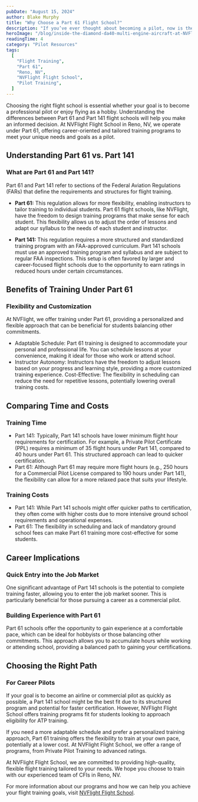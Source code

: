 ```yaml
---
pubDate: "August 15, 2024"
author: Blake Murphy
title: "Why Choose a Part 61 Flight School?"
description: "If you’ve ever thought about becoming a pilot, now is the perfect time to start. NVFlight Flight School, located right here in Reno, Arizona, can help you reach your goals. Learning to fly is more than just a skill—it’s an opportunity to expand your horizons."
heroImage: "/blog/inside-the-diamond-da40-multi-engine-aircraft-at-NVFlight.webp"
readingTime: 4
category: "Pilot Resources"
tags:
  [
    "Flight Training",
    "Part 61",
    "Reno, NV",
    "NVFlight Flight School",
    "Pilot Training",
  ]
---
```


Choosing the right flight school is essential whether your goal is to become a professional pilot or enjoy flying as a hobby. Understanding the differences between Part 61 and Part 141 flight schools will help you make an informed decision. At NVFlight Flight School in Reno, NV, we operate under Part 61, offering career-oriented and tailored training programs to meet your unique needs and goals as a pilot.

## Understanding Part 61 vs. Part 141

### What are Part 61 and Part 141?

Part 61 and Part 141 refer to sections of the Federal Aviation Regulations (FARs) that define the requirements and structures for flight training.

- **Part 61:** This regulation allows for more flexibility, enabling instructors to tailor training to individual students. Part 61 flight schools, like NVFlight, have the freedom to design training programs that make sense for each student. This flexibility allows us to adjust the order of lessons and adapt our syllabus to the needs of each student and instructor.

- **Part 141:** This regulation requires a more structured and standardized training program with an FAA-approved curriculum. Part 141 schools must use an approved training program and syllabus and are subject to regular FAA inspections. This setup is often favored by larger and career-focused flight schools due to the opportunity to earn ratings in reduced hours under certain circumstances.

## Benefits of Training Under Part 61

### Flexibility and Customization

At NVFlight, we offer training under Part 61, providing a personalized and flexible approach that can be beneficial for students balancing other commitments.

- Adaptable Schedule: Part 61 training is designed to accommodate your personal and professional life. You can schedule lessons at your convenience, making it ideal for those who work or attend school.
- Instructor Autonomy: Instructors have the freedom to adjust lessons based on your progress and learning style, providing a more customized training experience.
  Cost-Effective: The flexibility in scheduling can reduce the need for repetitive lessons, potentially lowering overall training costs.

## Comparing Time and Costs

### Training Time

- Part 141: Typically, Part 141 schools have lower minimum flight hour requirements for certification. For example, a Private Pilot Certificate (PPL) requires a minimum of 35 flight hours under Part 141, compared to 40 hours under Part 61. This structured approach can lead to quicker certification.
- Part 61: Although Part 61 may require more flight hours (e.g., 250 hours for a Commercial Pilot License compared to 190 hours under Part 141), the flexibility can allow for a more relaxed pace that suits your lifestyle.

### Training Costs

- Part 141: While Part 141 schools might offer quicker paths to certification, they often come with higher costs due to more intensive ground school requirements and operational expenses.
- Part 61: The flexibility in scheduling and lack of mandatory ground school fees can make Part 61 training more cost-effective for some students.

## Career Implications

### Quick Entry into the Job Market

One significant advantage of Part 141 schools is the potential to complete training faster, allowing you to enter the job market sooner. This is particularly beneficial for those pursuing a career as a commercial pilot.

### Building Experience with Part 61

Part 61 schools offer the opportunity to gain experience at a comfortable pace, which can be ideal for hobbyists or those balancing other commitments. This approach allows you to accumulate hours while working or attending school, providing a balanced path to gaining your certifications.

## Choosing the Right Path

### For Career Pilots

If your goal is to become an airline or commercial pilot as quickly as possible, a Part 141 school might be the best fit due to its structured program and potential for faster certification. However, NVFlight Flight School offers training programs fit for students looking to approach eligibility for ATP training.

If you need a more adaptable schedule and prefer a personalized training approach, Part 61 training offers the flexibility to train at your own pace, potentially at a lower cost. At NVFlight Flight School, we offer a range of programs, from Private Pilot Training to advanced ratings.

At NVFlight Flight School, we are committed to providing high-quality, flexible flight training tailored to your needs. We hope you choose to train with our experienced team of CFIs in Reno, NV.

For more information about our programs and how we can help you achieve your flight training goals, visit [NVFlight Flight School](/).
